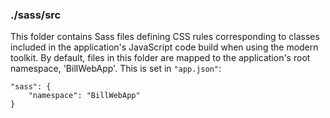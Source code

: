 ### ./sass/src

This folder contains Sass files defining CSS rules corresponding to classes
included in the application's JavaScript code build when using the modern toolkit.
By default, files in this folder are mapped to the application's root namespace, 'BillWebApp'.
This is set in `"app.json"`:

    "sass": {
        "namespace": "BillWebApp"
    }